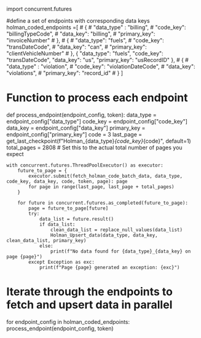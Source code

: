 import concurrent.futures


#define a set of endpoints with corresponding data keys
holman_coded_endpoints =[
    # {
    #     "data_type" : "billing",
    #     "code_key": "billingTypeCode",
    #     "data_key": "billing",
    #     "primary_key": "invoiceNumber"
    #  },
    # {
    #     "data_type": "fuels",
    #     "code_key": "transDateCode",
    #     "data_key": "can",
    #     "primary_key": "clientVehicleNumber"
    # },
    {
        "data_type": "fuels",
        "code_key": "transDateCode",
        "data_key": "us",
        "primary_key": "usRecordID"
    },
    # {
    #     "data_type" : "violation",
    #     "code_key": "violationDateCode",
    #     "data_key": "violations",
    #     "primary_key": "record_id"
    # }
]

# Function to process each endpoint
def process_endpoint(endpoint_config, token):
    data_type = endpoint_config["data_type"]
    code_key = endpoint_config["code_key"]
    data_key = endpoint_config["data_key"]
    primary_key = endpoint_config["primary_key"]
    code = 3
    last_page = get_last_checkpoint(f"Holman_{data_type}_{code_key}_{code}", default=1)
    total_pages = 2808  # Set this to the actual total number of pages you expect

    with concurrent.futures.ThreadPoolExecutor() as executor:
        future_to_page = {
            executor.submit(fetch_holman_code_batch_data, data_type, code_key, data_key, code, token, page): page
            for page in range(last_page, last_page + total_pages)
        }
        
        for future in concurrent.futures.as_completed(future_to_page):
            page = future_to_page[future]
            try:
                data_list = future.result()
                if data_list:
                    clean_data_list = replace_null_values(data_list)
                    Holman_Upsert_data(data_type, data_key, clean_data_list, primary_key)
                else:
                    print(f"No data found for {data_type}_{data_key} on page {page}")
            except Exception as exc:
                print(f"Page {page} generated an exception: {exc}")

# Iterate through the endpoints to fetch and upsert data in parallel
for endpoint_config in holman_coded_endpoints:
    process_endpoint(endpoint_config, token)
